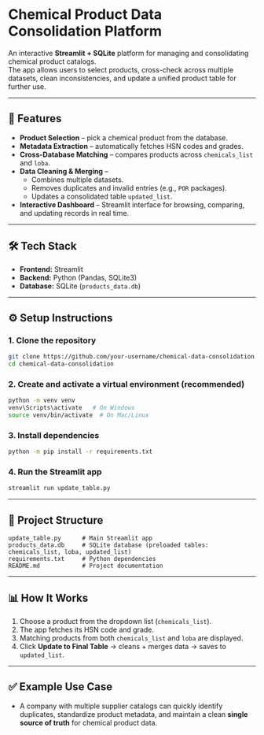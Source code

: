 # Chemical Product Data Consolidation Platform  

An interactive **Streamlit + SQLite** platform for managing and consolidating chemical product catalogs.  
The app allows users to select products, cross-check across multiple datasets, clean inconsistencies, and update a unified product table for further use.  

---

## 🚀 Features  
- **Product Selection** – pick a chemical product from the database.  
- **Metadata Extraction** – automatically fetches HSN codes and grades.  
- **Cross-Database Matching** – compares products across `chemicals_list` and `loba`.  
- **Data Cleaning & Merging** –  
  - Combines multiple datasets.  
  - Removes duplicates and invalid entries (e.g., `POR` packages).  
  - Updates a consolidated table `updated_list`.  
- **Interactive Dashboard** – Streamlit interface for browsing, comparing, and updating records in real time.  

---

## 🛠 Tech Stack  
- **Frontend:** Streamlit  
- **Backend:** Python (Pandas, SQLite3)  
- **Database:** SQLite (`products_data.db`)  

---

## ⚙️ Setup Instructions  

### 1. Clone the repository  
```bash
git clone https://github.com/your-username/chemical-data-consolidation.git
cd chemical-data-consolidation
```

### 2. Create and activate a virtual environment (recommended)  
```bash
python -m venv venv
venv\Scripts\activate   # On Windows
source venv/bin/activate  # On Mac/Linux
```

### 3. Install dependencies  
```bash
python -m pip install -r requirements.txt
```

### 4. Run the Streamlit app  
```bash
streamlit run update_table.py
```

---

## 📂 Project Structure  
```
update_table.py      # Main Streamlit app
products_data.db     # SQLite database (preloaded tables: chemicals_list, loba, updated_list)
requirements.txt     # Python dependencies
README.md            # Project documentation
```

---

## 📊 How It Works  
1. Choose a product from the dropdown list (`chemicals_list`).  
2. The app fetches its HSN code and grade.  
3. Matching products from both `chemicals_list` and `loba` are displayed.  
4. Click **Update to Final Table** → cleans + merges data → saves to `updated_list`.  

---

## ✅ Example Use Case  
- A company with multiple supplier catalogs can quickly identify duplicates, standardize product metadata, and maintain a clean **single source of truth** for chemical product data.  
